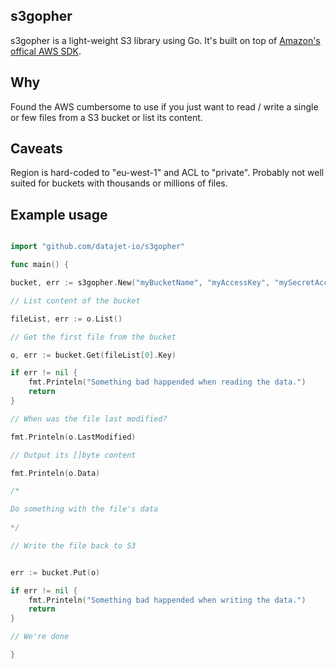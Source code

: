 ## s3gopher
s3gopher is a light-weight S3 library using Go. It's built on top of [Amazon's offical AWS SDK](github.com/aws/aws-sdk-go/aws).

## Why
Found the AWS cumbersome to use if you just want to read / write a single or few files from a S3 bucket or list its content.

## Caveats 

Region is hard-coded to "eu-west-1" and ACL to "private". Probably not well suited for buckets with thousands or millions of files.

## Example usage

```go

import "github.com/datajet-io/s3gopher"

func main() {

bucket, err := s3gopher.New("myBucketName", "myAccessKey", "mySecretAccessKey")

// List content of the bucket 

fileList, err := o.List()

// Get the first file from the bucket

o, err := bucket.Get(fileList[0].Key)

if err != nil {
	fmt.Printeln("Something bad happended when reading the data.")
	return
}

// When was the file last modified?

fmt.Printeln(o.LastModified)

// Output its []byte content

fmt.Printeln(o.Data)

/*

Do something with the file's data
	
*/

// Write the file back to S3


err := bucket.Put(o)

if err != nil {
	fmt.Printeln("Something bad happended when writing the data.")
	return
}

// We're done

}


```





